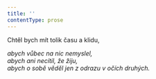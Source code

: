 ```yaml
---
title: ''
contentType: prose
---
```


Chtěl bych mít tolik času a klidu,

_abych vůbec na nic nemyslel,  
abych ani necítil, že žiju,  
abych o sobě věděl jen z odrazu v očích druhých._
